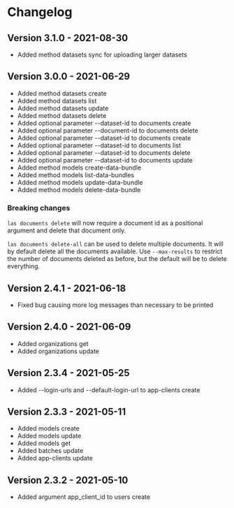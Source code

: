 # Changelog 

## Version 3.1.0 - 2021-08-30

- Added method datasets sync for uploading larger datasets

## Version 3.0.0 - 2021-06-29

- Added method datasets create
- Added method datasets list
- Added method datasets update
- Added method datasets delete
- Added optional parameter --dataset-id to documents create 
- Added optional parameter --document-id to documents delete
- Added optional parameter --dataset-id to documents create
- Added optional parameter --dataset-id to documents list
- Added optional parameter --dataset-id to documents delete
- Added optional parameter --dataset-id to documents update
- Added method models create-data-bundle
- Added method models list-data-bundles
- Added method models update-data-bundle
- Added method models delete-data-bundle

### Breaking changes
  `las documents delete` will now require a document id as a positional argument and delete that document only.

  `las documents delete-all` can be used to delete multiple documents. It will by default delete all the documents available. 
  Use `--max-results` to restrict the number of documents deleted as before, 
  but the default will be to delete everything.


## Version 2.4.1 - 2021-06-18

- Fixed bug causing more log messages than necessary to be printed

## Version 2.4.0 - 2021-06-09

- Added organizations get
- Added organizations update

## Version 2.3.4 - 2021-05-25

- Added --login-urls and --default-login-url to app-clients create

## Version 2.3.3 - 2021-05-11

- Added models create
- Added models update
- Added models get
- Added batches update
- Added app-clients update

## Version 2.3.2 - 2021-05-10

- Added argument app_client_id to users create 
